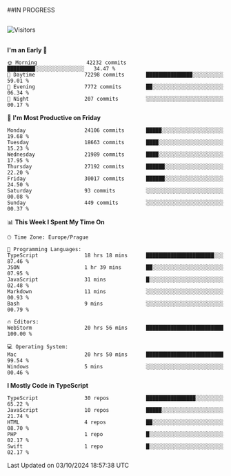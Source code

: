 ##IN PROGRESS
##
![Visitors](https://komarev.com/ghpvc/?username=petrbui&style=for-the-badge&label=Visitors+👀)



##
<!--
[![My GitHub stats](https://github-readme-stats.vercel.app/api?username=petrbui&theme=github_dark)](https://github.com/anuraghazra/github-readme-stats)

[![My wakatime stats](https://github-readme-stats.vercel.app/api/wakatime?username=petrbui&theme=github_dark)](https://github.com/anuraghazra/github-readme-stats)
-->
<!--START_SECTION:waka-->
**I'm an Early 🐤** 

```text
🌞 Morning                42232 commits       █████████░░░░░░░░░░░░░░░░   34.47 % 
🌆 Daytime                72298 commits       ███████████████░░░░░░░░░░   59.01 % 
🌃 Evening                7772 commits        ██░░░░░░░░░░░░░░░░░░░░░░░   06.34 % 
🌙 Night                  207 commits         ░░░░░░░░░░░░░░░░░░░░░░░░░   00.17 % 
```
📅 **I'm Most Productive on Friday** 

```text
Monday                   24106 commits       █████░░░░░░░░░░░░░░░░░░░░   19.68 % 
Tuesday                  18663 commits       ████░░░░░░░░░░░░░░░░░░░░░   15.23 % 
Wednesday                21989 commits       ████░░░░░░░░░░░░░░░░░░░░░   17.95 % 
Thursday                 27192 commits       ██████░░░░░░░░░░░░░░░░░░░   22.20 % 
Friday                   30017 commits       ██████░░░░░░░░░░░░░░░░░░░   24.50 % 
Saturday                 93 commits          ░░░░░░░░░░░░░░░░░░░░░░░░░   00.08 % 
Sunday                   449 commits         ░░░░░░░░░░░░░░░░░░░░░░░░░   00.37 % 
```


📊 **This Week I Spent My Time On** 

```text
🕑︎ Time Zone: Europe/Prague

💬 Programming Languages: 
TypeScript               18 hrs 18 mins      ██████████████████████░░░   87.46 % 
JSON                     1 hr 39 mins        ██░░░░░░░░░░░░░░░░░░░░░░░   07.95 % 
JavaScript               31 mins             █░░░░░░░░░░░░░░░░░░░░░░░░   02.48 % 
Markdown                 11 mins             ░░░░░░░░░░░░░░░░░░░░░░░░░   00.93 % 
Bash                     9 mins              ░░░░░░░░░░░░░░░░░░░░░░░░░   00.79 % 

🔥 Editors: 
WebStorm                 20 hrs 56 mins      █████████████████████████   100.00 % 

💻 Operating System: 
Mac                      20 hrs 50 mins      █████████████████████████   99.54 % 
Windows                  5 mins              ░░░░░░░░░░░░░░░░░░░░░░░░░   00.46 % 
```

**I Mostly Code in TypeScript** 

```text
TypeScript               30 repos            ████████████████░░░░░░░░░   65.22 % 
JavaScript               10 repos            █████░░░░░░░░░░░░░░░░░░░░   21.74 % 
HTML                     4 repos             ██░░░░░░░░░░░░░░░░░░░░░░░   08.70 % 
PHP                      1 repo              █░░░░░░░░░░░░░░░░░░░░░░░░   02.17 % 
Swift                    1 repo              █░░░░░░░░░░░░░░░░░░░░░░░░   02.17 % 
```




 Last Updated on 03/10/2024 18:57:38 UTC
<!--END_SECTION:waka-->
